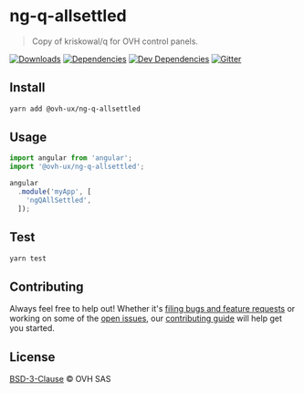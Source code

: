 # ng-q-allsettled

> Copy of kriskowal/q for OVH control panels.

[![Downloads](https://badgen.net/npm/dt/@ovh-ux/ng-q-allsettled)](https://npmjs.com/package/@ovh-ux/ng-q-allsettled) [![Dependencies](https://badgen.net/david/dep/ovh-ux/ng-q-allsettled)](https://npmjs.com/package/@ovh-ux/ng-q-allsettled?activeTab=dependencies) [![Dev Dependencies](https://badgen.net/david/dev/ovh-ux/ng-q-allsettled)](https://npmjs.com/package/@ovh-ux/ng-q-allsettled?activeTab=dependencies) [![Gitter](https://badgen.net/badge/gitter/ovh-ux/blue?icon=gitter)](https://gitter.im/ovh/ux)

## Install

```sh
yarn add @ovh-ux/ng-q-allsettled
```

## Usage

```js
import angular from 'angular';
import '@ovh-ux/ng-q-allsettled';

angular
  .module('myApp', [
    'ngQAllSettled',
  ]);
```

## Test

```sh
yarn test
```

## Contributing

Always feel free to help out! Whether it's [filing bugs and feature requests](https://github.com/ovh-ux/ng-q-allsettled/issues/new) or working on some of the [open issues](https://github.com/ovh-ux/ng-q-allsettled/issues), our [contributing guide](CONTRIBUTING.md) will help get you started.

## License

[BSD-3-Clause](LICENSE) © OVH SAS
